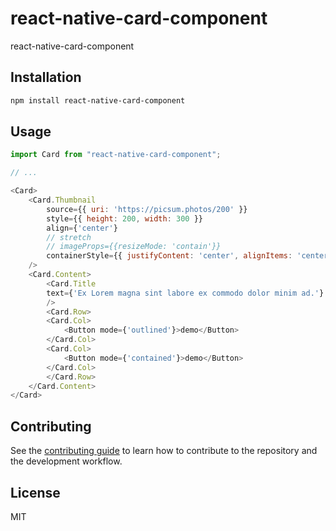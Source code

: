 # react-native-card-component

react-native-card-component

## Installation

```sh
npm install react-native-card-component
```

## Usage

```js
import Card from "react-native-card-component";

// ...

<Card>
    <Card.Thumbnail
        source={{ uri: 'https://picsum.photos/200' }}
        style={{ height: 200, width: 300 }}
        align={'center'}
        // stretch
        // imageProps={{resizeMode: 'contain'}}
        containerStyle={{ justifyContent: 'center', alignItems: 'center' }}
    />
    <Card.Content>
        <Card.Title
        text={'Ex Lorem magna sint labore ex commodo dolor minim ad.'}
        />
        <Card.Row>
        <Card.Col>
            <Button mode={'outlined'}>demo</Button>
        </Card.Col>
        <Card.Col>
            <Button mode={'contained'}>demo</Button>
        </Card.Col>
        </Card.Row>
    </Card.Content>
</Card>

```

## Contributing

See the [contributing guide](CONTRIBUTING.md) to learn how to contribute to the repository and the development workflow.

## License

MIT
